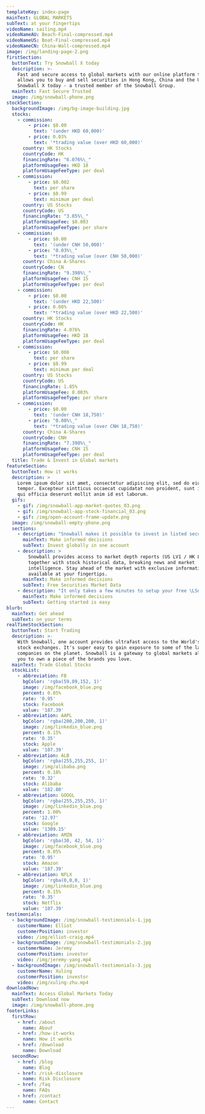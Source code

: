 ```yaml
---
templateKey: index-page
mainText: GLOBAL MARKETS
subText: at your fingertips
videoName: sailing.mp4
videoNameAU: Beach-Final-compressed.mp4
videoNameUS: Boat-Final-compressed.mp4
videoNameCN: China-Wall-compressed.mp4
image: /img/landing-page-2.png
firstSection:
  buttonText: Try Snowball X today
  description: >-
    Fast and secure access to global markets with our online platform that
    allows you to buy and sell securities in Hong Kong, China and the US. Try
    Snowball X today - a trusted member of the Snowball Group.
  mainText: Fast Secure Trusted
  image: /img/snowball-phone.png
stockSection:
  backgroundImage: /img/bg-image-building.jpg
  stocks:
    - commission:
        - price: $0.00
          text: '(under HKD 60,000)'
        - price: 0.03%
          text: '*trading value (over HKD 60,000)'
      country: HK Stocks
      countryCode: HK
      financingRate: "6.076%\_"
      platformUsageFee: HKD 18
      platformUsageFeeType: per deal
    - commission:
        - price: $0.002
          text: per share
        - price: $0.99
          text: minimum per deal
      country: US Stocks
      countryCode: US
      financingRate: "3.85%\_"
      platformUsageFee: $0.003
      platformUsageFeeType: per share
    - commission:
        - price: $0.00
          text: '(under CNH 50,000)'
        - price: "0.03%\_"
          text: '*trading value (over CNH 50,000)'
      country: China A-Shares
      countryCode: CN
      financingRate: "9.398%\_"
      platformUsageFee: CNH 15
      platformUsageFeeType: per deal
    - commission:
        - price: $0.00
          text: '(under HKD 22,500)'
        - price: 0.08%
          text: '*trading value (over HKD 22,500)'
      country: HK Stocks
      countryCode: HK
      financingRate: 4.076%
      platformUsageFee: HKD 18
      platformUsageFeeType: per deal
    - commission:
        - price: $0.008
          text: per share
        - price: $0.99
          text: minimum per deal
      country: US Stocks
      countryCode: US
      financingRate: 1.85%
      platformUsageFee: 0.003%
      platformUsageFeeType: per share
    - commission:
        - price: $0.00
          text: '(under CNH 18,750)'
        - price: "0.08%\_"
          text: '*trading value (over CNH 18,750)'
      country: China A-Shares
      countryCode: CNH
      financingRate: "7.398%\_"
      platformUsageFee: CNH 15
      platformUsageFeeType: per deal
  title: Trade & Invest in Global markets
featureSection:
  buttonText: How it works
  description: >
    Lorem ipsum dolor sit amet, consectetur adipiscing elit, sed do eiusmod
    tempor. Excepteur sintticus occaecat cupidatat non proident, sunt in culpa
    qui officia deserunt mollit anim id est laborum.
  gifs:
    - gif: /img/snowball-app-market-quotes_03.png
    - gif: /img/snowball-app-stock-financial_03.png
    - gif: /img/open-account-frame-update.png
  image: /img/snowball-empty-phone.png
  sections:
    - description: "Snowball makes it possible to invest in listed securities on the US, Hong Kong and China stock exchanges. Fast, convenient and secure trading accessed at a competitive low cost.\_\n"
      mainText: Make informed decisions
      subText: Invest globally in one account
    - description: >
        Snowball provides access to market depth reports (US LV1 / HK LV 2)
        together with stock historical data, breaking news and market
        intelligence. Stay ahead of the market with exclusive information
        available at your fingertips.
      mainText: Make informed decisions
      subText: Free Securities Market Data
    - description: "It only takes a few minutes to setup your free \LSnowball account. The platform is really user friendly \Land the Snowball customer support team is only a phone \Lcall away if you need any assistance to get started. \LGive it a try today."
      mainText: Make informed decisions
      subText: Getting started is easy
blurb:
  mainText: Get ahead
  subText: on your terms
realTimeStockSection:
  buttonText: Start Trading
  description: >-
    With Snowball, one account provides ultrafast access to the World's major
    stock exchanges. It's super easy to gain exposure to some of the largest
    companies on the planet. Snowball is a gateway to global markets allowing
    you to own a piece of the brands you love.
  mainText: Trade Global Stocks
  stockList:
    - abbreviation: FB
      bgColor: 'rgba(59,89,152, 1)'
      image: /img/facebook_blue.png
      percent: 0.05%
      rate: '0.95'
      stock: Facebook
      value: '187.39'
    - abbreviation: AAPL
      bgColor: 'rgba(200,200,200, 1)'
      image: /img/linkedin_blue.png
      percent: 0.15%
      rate: '0.35'
      stock: Apple
      value: '107.39'
    - abbreviation: ALB
      bgColor: 'rgba(255,255,255, 1)'
      image: /img/alibaba.png
      percent: 0.18%
      rate: '0.32'
      stock: Alibaba
      value: '182.80'
    - abbreviation: GOOGL
      bgColor: 'rgba(255,255,255, 1)'
      image: /img/linkedin_blue.png
      percent: 1.00%
      rate: '12.97'
      stock: Google
      value: '1309.15'
    - abbreviation: AMZN
      bgColor: 'rgba(30, 42, 54, 1)'
      image: /img/facebook_blue.png
      percent: 0.05%
      rate: '0.95'
      stock: Amazon
      value: '187.39'
    - abbreviation: NFLX
      bgColor: 'rgba(0,0,0, 1)'
      image: /img/linkedin_blue.png
      percent: 0.15%
      rate: '0.35'
      stock: Netflix
      value: '107.39'
testimonials:
  - backgroundImage: /img/snowball-testimonials-1.jpg
    customerName: Elliot
    customerPosition: investor
    video: /img/elliot-craig.mp4
  - backgroundImage: /img/snowball-testimonials-2.jpg
    customerName: Jeremy
    customerPosition: investor
    video: /img/jeremy-yang.mp4
  - backgroundImage: /img/snowball-testimonials-3.jpg
    customerName: Xuling
    customerPosition: investor
    video: /img/xuling-zhu.mp4
downloadNow:
  mainText: Access Global Markets Today
  subText: Download now
  image: /img/snowball-phone.png
footerLinks:
  firstRow:
    - href: /about
      name: About
    - href: /how-it-works
      name: How it works
    - href: /download
      name: Download
  secondRow:
    - href: /blog
      name: Blog
    - href: /risk-disclosure
      name: Risk Disclosure
    - href: /faq
      name: FAQs
    - href: /contact
      name: Contact
---
```


